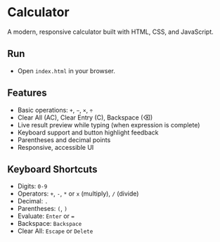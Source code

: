 # Calculator

A modern, responsive calculator built with HTML, CSS, and JavaScript.

## Run
- Open `index.html` in your browser.

## Features
- Basic operations: `+`, `−`, `×`, `÷`
- Clear All (AC), Clear Entry (C), Backspace (⌫)
- Live result preview while typing (when expression is complete)
- Keyboard support and button highlight feedback
- Parentheses and decimal points
- Responsive, accessible UI

## Keyboard Shortcuts
- Digits: `0-9`
- Operators: `+`, `-`, `*` or `x` (multiply), `/` (divide)
- Decimal: `.`
- Parentheses: `(`, `)`
- Evaluate: `Enter` or `=`
- Backspace: `Backspace`
- Clear All: `Escape` or `Delete` 